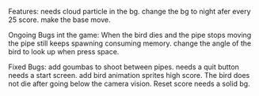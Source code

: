 Features:
needs cloud particle in the bg.
change the bg to night afer every 25 score.
make the base move.

Ongoing Bugs int the game:
When the bird dies and the pipe stops moving the pipe still keeps spawning consuming memory.
change the angle of the bird to look up when press space.

Fixed Bugs:
add goumbas to shoot between pipes.
needs a quit button
needs a start screen.
add bird animation sprites
high score.
The bird does not die after going below the camera vision.
Reset score
needs a solid bg.
